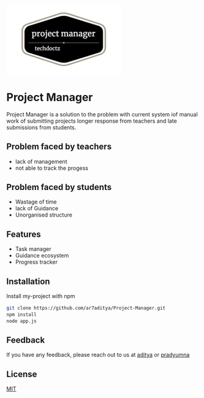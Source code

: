 <p>
<img alt="Logo" src="public/img/logo.png" width="300"/>
</p>

# Project Manager
Project Manager is a solution to the problem with current system iof manual work of submitting projects 
longer response from teachers and
late submissions from students.

## Problem faced by teachers
- lack of management
- not able to track the progess
## Problem faced by students
- Wastage of time
- lack of Guidance
- Unorganised structure

## Features

- Task manager
- Guidance ecosystem
- Progress tracker


## Installation

Install my-project with npm

```bash
git clone https://github.com/ar7aditya/Project-Manager.git
npm install
node app.js
```

## Feedback

If you have any feedback, please reach out to us at <a href="mailto:ranarajput9548@gmail.com">aditya</a> or <a href="mailto:singhprady8339@gmail.com">pradyumna</a>

## License

[MIT](https://choosealicense.com/licenses/mit/)

